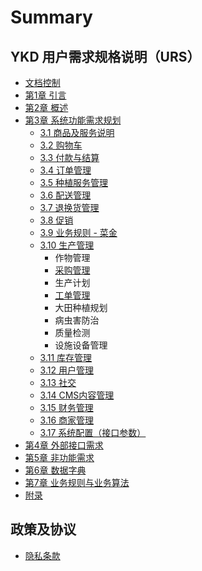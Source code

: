 # Summary

## YKD 用户需求规格说明（URS）

* [文档控制](0-.md)
* [第1章  引言](README.md)
* [第2章 概述](ch2.md)
* [第3章 系统功能需求规划 ](ch3-features.md)
  * [3.1 商品及服务说明](ch3.1.md)
  * [3.2 购物车](ch3.2.md)
  * [3.3 付款与结算](ch3.3.md)
  * [3.4 订单管理](ch3.4.md)
  * [3.5 种植服务管理](ch3.5.md)
  * [3.6 配送管理](ch3.6.md)
  * [3.7 退换货管理](ch3.7.md)
  * [3.8 促销](ch3.8.md)
  * [3.9 业务规则 - 菜金](ch3.9.md)
  * [3.10 生产管理](ch3.10.md)
    * 作物管理
    * [采购管理](3.10-1.md)
    * 生产计划
    * [工单管理](chapter-14.md)
    * 大田种植规划
    * 病虫害防治
    * 质量检测
    * 设施设备管理
  * [3.11 库存管理  ](ch3.11.md)
  * [3.12 用户管理](ch3.12.md)
  * [3.13 社交](ch3.13.md)
  * [3.14 CMS内容管理](ch3.14.md)
  * [3.15 财务管理](ch3.15.md)
  * [3.16 商家管理](ch3.16.md)
  * [3.17 系统配置（接口参数）](ch3.17.md)
* [第4章 外部接口需求](ch4.md)
* [第5章 非功能需求](ch5.md)
* [第6章 数据字典  ](ch6.md)
* [第7章 业务规则与业务算法](ch7.md)
* [附录](appendix.md)

## 政策及协议

* [隐私条款](policy\Privacy.md)

